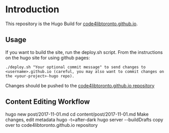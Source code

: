 # Introduction

This repository is the Hugo Build for [code4libtoronto.github.io](http://code4libtoronto.github.io).

## Usage

If you want to build the site, run the deploy.sh script. From the instructions on the hugo site for using github pages:

```
./deploy.sh "Your optional commit message" to send changes to <username>.github.io (careful, you may also want to commit changes on the <your-project>-hugo repo).

```

Changes should be pushed to the [code4libtoronto.github.io repository](https://github.com/code4libtoronto/code4libtoronto.github.io)

## Content Editing Workflow

hugo new post/2017-11-01.md
cd content/post/2017-11-01.md
Make changes, edit metadata
hugo -t=after-dark
hugo server --buildDrafts
copy over to code4libtoronto.github.io repository

